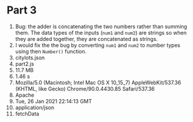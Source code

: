 # Part 3
1. Bug: the adder is concatenating the two numbers rather than summing them. The data types of the inputs (`num1` and `num2`) are strings so when they are added together, they are concatenated as strings.
2. I would fix the the bug by converting `num1` and `num2` to number types using then `Number()` function.
3. citylots.json
4. part2.js
5. 11.7 MB
6. 1.46 s
7. Mozilla/5.0 (Macintosh; Intel Mac OS X 10_15_7) AppleWebKit/537.36 (KHTML, like Gecko) Chrome/90.0.4430.85 Safari/537.36
8. Apache
9. Tue, 26 Jan 2021 22:14:13 GMT
10. application/json
11. fetchData
